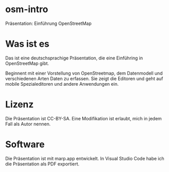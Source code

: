 # osm-intro

Präsentation: Einführung OpenStreetMap

# Was ist es

Das ist eine deutschsprachige Präsentation, die eine Einführing in OpenStreetMap gibt.

Beginnent mit einer Vorstellung von OpenStreetmap, dem Datenmodell und verschiedenen Arten Daten zu erfassen.
Sie zeigt die Editoren und geht auf mobile Spezialeditoren und andere Anwendungen ein.

# Lizenz

Die Präsentation ist CC-BY-SA. Eine Modifikation ist erlaubt, mich in jedem Fall als Autor nennen.

# Software

Die Präsentation ist mit marp.app entwickelt. In Visual Studio Code habe ich die Präsentation als PDF exportiert.
